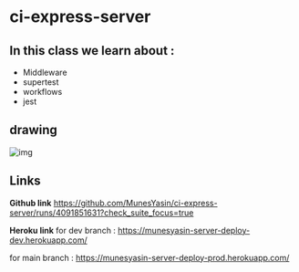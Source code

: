 # ci-express-server
 
 ## In this class we learn about :

 * Middleware 
 * supertest
 * workflows 
 * jest 







## drawing 

![img](https://raw.githubusercontent.com/LTUC/amman-javascript-401d13/main/class-01b/whiteboard/ci-cd-tdd.png)

## Links 
 
**Github link** 
https://github.com/MunesYasin/ci-express-server/runs/4091851631?check_suite_focus=true 

**Heroku link**
 for dev branch : https://munesyasin-server-deploy-dev.herokuapp.com/ 
 
 for main branch : https://munesyasin-server-deploy-prod.herokuapp.com/ 




  
    
    
     







 









